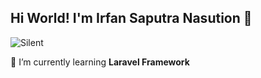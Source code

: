 ## Hi World! I'm Irfan Saputra Nasution 👋

<!--
**irfansap01/irfansap01** is a ✨ _special_ ✨ repository because its `README.md` (this file) appears on your GitHub profile.

Here are some ideas to get you started:

- 🔭 I’m currently working on ...
- 🌱 I’m currently learning ...
- 👯 I’m looking to collaborate on ...
- 🤔 I’m looking for help with ...
- 💬 Ask me about ...
- 📫 How to reach me: ...
- 😄 Pronouns: ...
- ⚡ Fun fact: ...
-->

![Silent](https://media2.giphy.com/media/v1.Y2lkPTc5MGI3NjExOXczYTNsNHk1Z3F5Zjlrb3AwYWo3ZWFhZzY2dWFhbTYybmE4cnNxbyZlcD12MV9pbnRlcm5hbF9naWZfYnlfaWQmY3Q9Zw/xT1R9OjKLmy4RAgqac/giphy.gif)

🌱 I’m currently learning **Laravel Framework**
